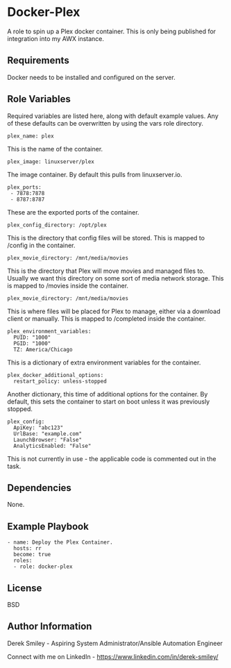 Docker-Plex
=========

A role to spin up a Plex docker container. This is only being published for integration into my AWX instance. 

Requirements
------------

Docker needs to be installed and configured on the server. 

Role Variables
--------------

Required variables are listed here, along with default example values. Any of these defaults can be overwritten by using the vars role directory. 

    plex_name: plex

This is the name of the container. 

    plex_image: linuxserver/plex

The image container. By default this pulls from linuxserver.io.

    plex_ports:
     - 7878:7878
     - 8787:8787

These are the exported ports of the container.

    plex_config_directory: /opt/plex

This is the directory that config files will be stored. This is mapped to /config in the container. 

    plex_movie_directory: /mnt/media/movies

This is the directory that Plex will move movies and managed files to. Usually we want this directory on some sort of media network storage. This is mapped to /movies inside the container.

    plex_movie_directory: /mnt/media/movies

This is where files will be placed for Plex to manage, either via a download client or manually. This is mapped to /completed inside the container.

    plex_environment_variables:
      PUID: "1000"
      PGID: "1000"
      TZ: America/Chicago

This is a dictionary of extra environment variables for the container. 

    plex_docker_additional_options:
      restart_policy: unless-stopped

Another dictionary, this time of additional options for the container. By default, this sets the container to start on boot unless it was previously stopped. 

    plex_config:
      ApiKey: "abc123"
      UrlBase: "example.com"
      LaunchBrowser: "False"
      AnalyticsEnabled: "False"

This is not currently in use - the applicable code is commented out in the task. 

Dependencies
------------

None.

Example Playbook
----------------

    - name: Deploy the Plex Container.
      hosts: rr
      become: true
      roles:
      - role: docker-plex

License
-------

BSD

Author Information
------------------

Derek Smiley - Aspiring System Administrator/Ansible Automation Engineer

Connect with me on LinkedIn - https://www.linkedin.com/in/derek-smiley/